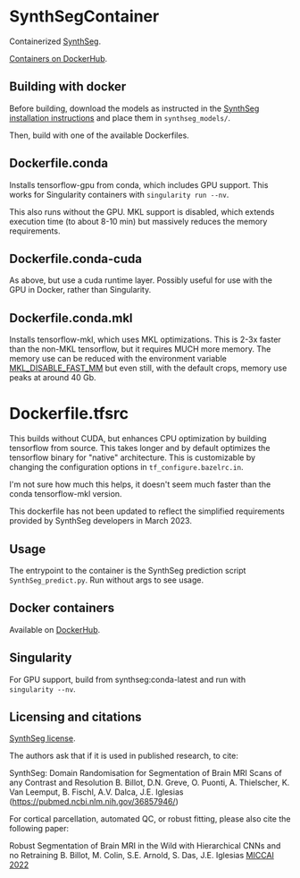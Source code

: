 # SynthSegContainer

Containerized [SynthSeg](https://github.com/BBillot/SynthSeg).

[Containers on
DockerHub](https://hub.docker.com/repository/docker/cookpa/synthseg/general).

## Building with docker

Before building, download the models as instructed in the [SynthSeg
installation instructions](https://github.com/BBillot/SynthSeg#installation) and place
them in `synthseg_models/`.

Then, build with one of the available Dockerfiles.


## Dockerfile.conda

Installs tensorflow-gpu from conda, which includes GPU support. This works for Singularity
containers with `singularity run --nv`.

This also runs without the GPU. MKL support is disabled, which extends execution
time (to about 8-10 min) but massively reduces the memory requirements.


## Dockerfile.conda-cuda

As above, but use a cuda runtime layer. Possibly useful for use with the GPU in Docker,
rather than Singularity.


## Dockerfile.conda.mkl

Installs tensorflow-mkl, which uses MKL optimizations. This is 2-3x faster than
the non-MKL tensorflow, but it requires MUCH more memory. The memory use can be reduced
with the environment variable
[MKL_DISABLE_FAST_MM](https://www.intel.com/content/www/us/en/develop/documentation/onemkl-developer-reference-c/top/support-functions/memory-management/mkl-disable-fast-mm.html)
but even still, with the default crops, memory use peaks at around 40 Gb.


# Dockerfile.tfsrc

This builds without CUDA, but enhances CPU optimization by building tensorflow from
source. This takes longer and by default optimizes the tensorflow binary for "native"
architecture. This is customizable by changing the configuration options in
`tf_configure.bazelrc.in`.

I'm not sure how much this helps, it doesn't seem much faster than the conda
tensorflow-mkl version.

This dockerfile has not been updated to reflect the simplified requirements
provided by SynthSeg developers in March 2023.


## Usage

The entrypoint to the container is the SynthSeg prediction script
`SynthSeg_predict.py`. Run without args to see usage.


## Docker containers

Available on
[DockerHub](https://hub.docker.com/repository/docker/cookpa/synthseg/general).


## Singularity

For GPU support, build from synthseg:conda-latest and run with `singularity --nv`.


## Licensing and citations

[SynthSeg license](https://github.com/BBillot/SynthSeg/blob/master/LICENSE.txt).

The authors ask that if it is used in published research, to cite:

SynthSeg: Domain Randomisation for Segmentation of Brain MRI Scans of any
Contrast and Resolution
B. Billot, D.N. Greve, O. Puonti, A. Thielscher, K. Van Leemput, B. Fischl, A.V.
Dalca, J.E. Iglesias (https://pubmed.ncbi.nlm.nih.gov/36857946/)

For cortical parcellation, automated QC, or robust fitting, please also cite the following
paper:

Robust Segmentation of Brain MRI in the Wild with Hierarchical CNNs and no Retraining
B. Billot, M. Colin, S.E. Arnold, S. Das, J.E. Iglesias [MICCAI
2022](https://link.springer.com/chapter/10.1007/978-3-031-16443-9_52)
